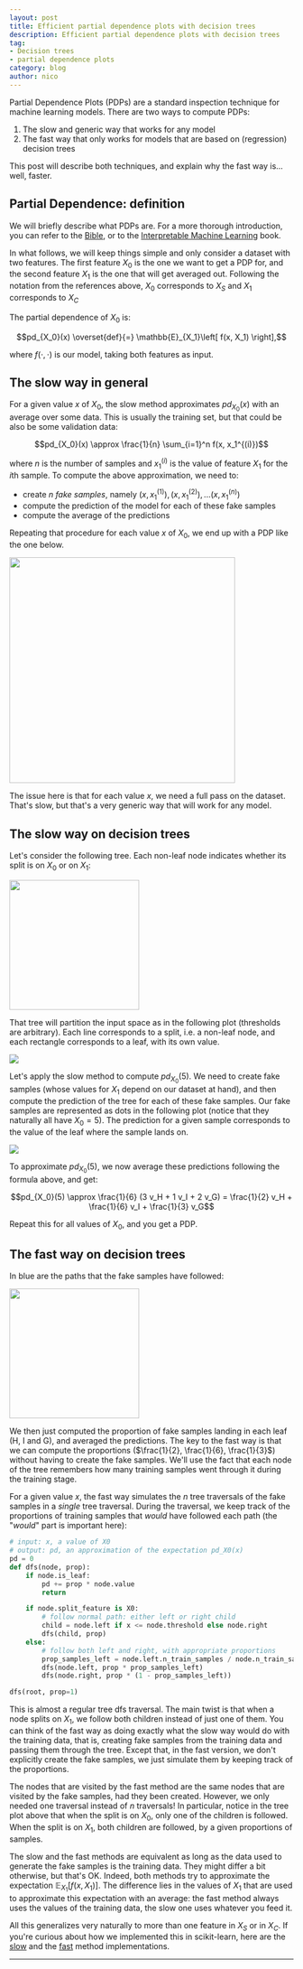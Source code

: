 ```yaml
---
layout: post
title: Efficient partial dependence plots with decision trees
description: Efficient partial dependence plots with decision trees
tag:
- Decision trees
- partial dependence plots
category: blog
author: nico
---
```


Partial Dependence Plots (PDPs) are a standard inspection technique for machine
learning models. There are two ways to compute PDPs:

1. The slow and generic way that works for any model
2. The fast way that only works for models that are based on (regression)
   decision trees

This post will describe both techniques, and explain why the fast way is...
well, faster.

## Partial Dependence: definition

We will briefly describe what PDPs are. For a more thorough introduction,
you can refer to the
[Bible](https://web.stanford.edu/~hastie/ElemStatLearn/), or to the
[Interpretable Machine
Learning](https://christophm.github.io/interpretable-ml-book/pdp.html) book.

In what follows, we will keep things simple and only consider a dataset with
two features. The first feature $X_0$ is the one we want to get a PDP for,
and the second feature $X_1$ is the one that will get averaged out.
Following the notation from the references above, $X_0$ corresponds to $X_S$
and $X_1$ corresponds to $X_C$

The partial dependence of $X_0$ is:

$$pd_{X_0}(x) \overset{def}{=} \mathbb{E}_{X_1}\left[ f(x, X_1) \right],$$

where $f(\cdot, \cdot)$ is our model, taking both features as input.

## The slow way in general

For a given value $x$ of $X_0$, the slow method approximates $pd_{X_0}(x)$
with an average over some data. This is usually the training set, but that
could be also be some validation data:

$$pd_{X_0}(x) \approx \frac{1}{n} \sum_{i=1}^n f(x, x_1^{(i)})$$

where $n$ is the number of samples and $x_1^{(i)}$ is the value of feature
$X_1$ for the $i$th sample. To compute the above approximation, we need to:
- create $n$ *fake samples*, namely $(x, x_1^{(1)}), (x, x_1^{(2)}), ... (x,
  x_1^{(n)})$
- compute the prediction of the model for each of these fake samples
- compute the average of the predictions

Repeating that procedure for each value $x$ of $X_0$, we end up with a PDP
like the one below.

<img src="{{ site.url }}/assets/pdps/pdp.svg" width="400" class="centerimage"/>

The issue here is that for each value $x$, we need a full pass on the
dataset. That's slow, but that's a very generic way that will work for any
model.

## The slow way on decision trees

Let's consider the following tree. Each non-leaf node indicates whether its
split is on $X_0$ or on $X_1$:

<img src="{{ site.url }}/assets/pdps/tree.svg" width="230" class="centerimage"/>

That tree will partition the input space as in the following plot
(thresholds are arbitrary). Each line corresponds to a split, i.e. a
non-leaf node, and each rectangle corresponds to a leaf, with its own value.

<img src="{{ site.url }}/assets/pdps/tree_decision.svg"/>

Let's apply the slow method to compute $pd_{X_0}(5)$. We need to create fake
samples (whose values for $X_1$ depend on our dataset at hand), and then
compute the prediction of the tree for each of these fake samples. Our fake
samples are represented as dots in the following plot (notice that they
naturally all have $X_0=5$). The prediction for a given sample corresponds to
the value of the leaf where the sample lands on.

<img src="{{ site.url }}/assets/pdps/tree_decision_dots.svg"/>

To approximate $pd_{X_0}(5)$, we now average these predictions following the
formula above, and get:

$$pd_{X_0}(5) \approx \frac{1}{6} (3 v_H + 1 v_I + 2 v_G) =
\frac{1}{2} v_H + \frac{1}{6} v_I + \frac{1}{3} v_G$$

Repeat this for all values of $X_0$, and you get a PDP.

## The fast way on decision trees

<!-- With the slow way, we need a whole pass over all the fake samples only to get
one single value $pd_{X_0}(5)$. -->

In blue are the paths that the fake samples have followed:

<img src="{{ site.url }}/assets/pdps/tree_path.svg" width="230"
class="centerimage"/>

We then just computed the proportion of fake samples landing in each leaf
(H, I and G), and averaged the predictions. The key to the fast way is that
we can compute the proportions ($\frac{1}{2}, \frac{1}{6}, \frac{1}{3}$)
without having to create the fake samples. We'll use the fact that each node
of the tree remembers how many training samples went through it during the
training stage.

For a given value $x$, the fast way simulates the $n$ tree traversals of
the fake samples in a *single* tree traversal. During the traversal, we
keep track of the proportions of training samples that *would* have
followed each path (the "*would*" part is important here):

```python
# input: x, a value of X0
# output: pd, an approximation of the expectation pd_X0(x)
pd = 0
def dfs(node, prop):
    if node.is_leaf:
        pd += prop * node.value
        return

    if node.split_feature is X0:
        # follow normal path: either left or right child
        child = node.left if x <= node.threshold else node.right
        dfs(child, prop)
    else:
        # follow both left and right, with appropriate proportions
        prop_samples_left = node.left.n_train_samples / node.n_train_samples
        dfs(node.left, prop * prop_samples_left)
        dfs(node.right, prop * (1 - prop_samples_left))

dfs(root, prop=1)
```

This is almost a regular tree dfs traversal. The main twist is that when a node
splits on $X_1$, we follow both children instead of just one of them.
You can think of the fast way as doing exactly what the slow way would do
with the training data, that is, creating fake samples from the training
data and passing them through the tree. Except that, in the fast version,
we don't explicitly create the fake samples, we just simulate them by
keeping track of the proportions.

The nodes that are visited by the fast method are the same nodes that are
visited by the fake samples, had they been created. However, we only needed
one traversal instead of $n$ traversals! In particular, notice in the tree
plot above that when the split is on $X_0$, only one of the children is
followed. When the split is on $X_1$, both children are followed, by a given
proportions of samples.

The slow and the fast methods are equivalent as long as the data used to
generate the fake samples is the training data. They might differ a bit
otherwise, but that's OK. Indeed, both methods try to approximate the
expectation $\mathbb{E}_{X_1}\left[ f(x, X_1) \right]$. The difference lies
in the values of $X_1$ that are used to approximate this expectation with an
average: the fast method always uses the values of the training
data, the slow one uses whatever you feed it.


All this generalizes very naturally to more than one feature in $X_S$ or in
$X_C$. If you're curious about how we implemented this in scikit-learn, here
are the
[slow](https://github.com/scikit-learn/scikit-learn/blob/ff6f880755d12a380dbdac99f6b9d169aee8b588/sklearn/inspection/_partial_dependence.py#L138)
and the
[fast](https://github.com/scikit-learn/scikit-learn/blob/ff6f880755d12a380dbdac99f6b9d169aee8b588/sklearn/ensemble/_hist_gradient_boosting/_predictor.pyx#L99)
method implementations.

<!-- leave this here for better footnotes rendering -->
----
